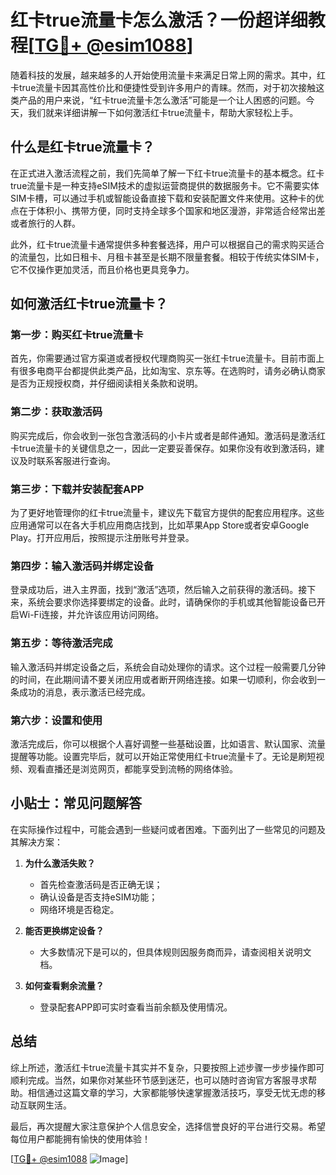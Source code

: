 # 红卡true流量卡怎么激活？一份超详细教程[[TG💪+ @esim1088](https://t.me/s/esim1088)]

随着科技的发展，越来越多的人开始使用流量卡来满足日常上网的需求。其中，红卡true流量卡因其高性价比和便捷性受到许多用户的青睐。然而，对于初次接触这类产品的用户来说，“红卡true流量卡怎么激活”可能是一个让人困惑的问题。今天，我们就来详细讲解一下如何激活红卡true流量卡，帮助大家轻松上手。

## 什么是红卡true流量卡？

在正式进入激活流程之前，我们先简单了解一下红卡true流量卡的基本概念。红卡true流量卡是一种支持eSIM技术的虚拟运营商提供的数据服务卡。它不需要实体SIM卡槽，可以通过手机或智能设备直接下载和安装配置文件来使用。这种卡的优点在于体积小、携带方便，同时支持全球多个国家和地区漫游，非常适合经常出差或者旅行的人群。

此外，红卡true流量卡通常提供多种套餐选择，用户可以根据自己的需求购买适合的流量包，比如日租卡、月租卡甚至是长期不限量套餐。相较于传统实体SIM卡，它不仅操作更加灵活，而且价格也更具竞争力。

## 如何激活红卡true流量卡？

### 第一步：购买红卡true流量卡

首先，你需要通过官方渠道或者授权代理商购买一张红卡true流量卡。目前市面上有很多电商平台都提供此类产品，比如淘宝、京东等。在选购时，请务必确认商家是否为正规授权商，并仔细阅读相关条款和说明。

### 第二步：获取激活码

购买完成后，你会收到一张包含激活码的小卡片或者是邮件通知。激活码是激活红卡true流量卡的关键信息之一，因此一定要妥善保存。如果你没有收到激活码，建议及时联系客服进行查询。

### 第三步：下载并安装配套APP

为了更好地管理你的红卡true流量卡，建议先下载官方提供的配套应用程序。这些应用通常可以在各大手机应用商店找到，比如苹果App Store或者安卓Google Play。打开应用后，按照提示注册账号并登录。

### 第四步：输入激活码并绑定设备

登录成功后，进入主界面，找到“激活”选项，然后输入之前获得的激活码。接下来，系统会要求你选择要绑定的设备。此时，请确保你的手机或其他智能设备已开启Wi-Fi连接，并允许该应用访问网络。

### 第五步：等待激活完成

输入激活码并绑定设备之后，系统会自动处理你的请求。这个过程一般需要几分钟的时间，在此期间请不要关闭应用或者断开网络连接。如果一切顺利，你会收到一条成功的消息，表示激活已经完成。

### 第六步：设置和使用

激活完成后，你可以根据个人喜好调整一些基础设置，比如语言、默认国家、流量提醒等功能。设置完毕后，就可以开始正常使用红卡true流量卡了。无论是刷短视频、观看直播还是浏览网页，都能享受到流畅的网络体验。

## 小贴士：常见问题解答

在实际操作过程中，可能会遇到一些疑问或者困难。下面列出了一些常见的问题及其解决方案：

1. **为什么激活失败？**
   - 首先检查激活码是否正确无误；
   - 确认设备是否支持eSIM功能；
   - 网络环境是否稳定。

2. **能否更换绑定设备？**
   - 大多数情况下是可以的，但具体规则因服务商而异，请查阅相关说明文档。

3. **如何查看剩余流量？**
   - 登录配套APP即可实时查看当前余额及使用情况。

## 总结

综上所述，激活红卡true流量卡其实并不复杂，只要按照上述步骤一步步操作即可顺利完成。当然，如果你对某些环节感到迷茫，也可以随时咨询官方客服寻求帮助。相信通过这篇文章的学习，大家都能够快速掌握激活技巧，享受无忧无虑的移动互联网生活。

最后，再次提醒大家注意保护个人信息安全，选择信誉良好的平台进行交易。希望每位用户都能拥有愉快的使用体验！

[[TG💪+ @esim1088](https://t.me/s/esim1088) ![Image](https://i.postimg.cc/4NQfJmqS/Snipaste-2025-05-13-00-14-12.png)]